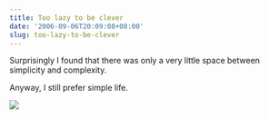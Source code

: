 ```yaml
---
title: Too lazy to be clever
date: '2006-09-06T20:09:08+08:00'
slug: too-lazy-to-be-clever
---
```


Surprisingly I found that there was only a very little space between simplicity and complexity.

Anyway, I still prefer simple life.

![](https://user-images.githubusercontent.com/163582/50254676-9dec0c80-03b4-11e9-8207-6c7014f60479.png)
